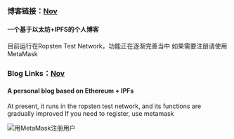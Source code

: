 ### 博客链接：[Nov](http://123.56.68.121:8080/ipns/QmX7EDLGwGUjYfjNSwUQPRNkDzDxMv3ysbhJzVxSd3xSHj)
#### 一个基于以太坊+IPFS的个人博客
目前运行在Ropsten Test Network，功能正在逐渐完善当中 
如果需要注册请使用MetaMask

### Blog Links：[Nov](http://123.56.68.121:8080/ipns/QmX7EDLGwGUjYfjNSwUQPRNkDzDxMv3ysbhJzVxSd3xSHj)
#### A personal blog based on Ethereum + IPFs
At present, it runs in the ropsten test network, and its functions are gradually improved
If you need to register, use metamask

![用MetaMask注册用户](http://123.56.68.121:8080/ipfs/QmcF5MeyuvPLiCxEBTgPtnBEj8Yj95rrQkWsVr1T9c4HqT?filename=%E5%BE%AE%E4%BF%A1%E5%9B%BE%E7%89%87_20201230115604.png)
